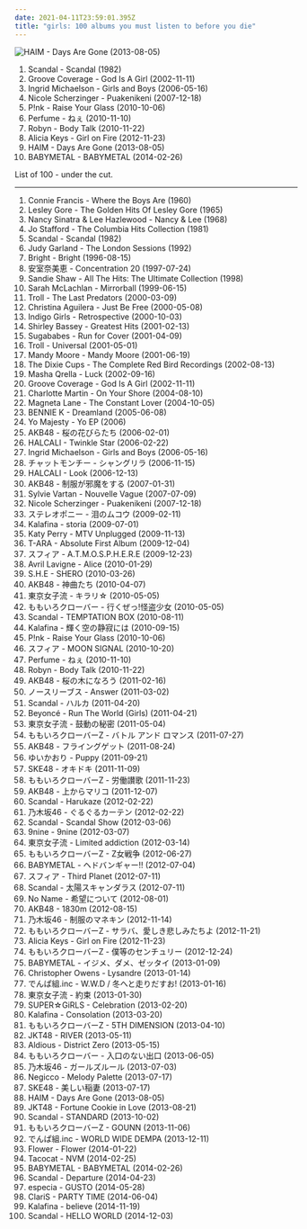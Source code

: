 ```yaml
---
date: 2021-04-11T23:59:01.395Z
title: "girls: 100 albums you must listen to before you die"
---
```

![HAIM - Days Are Gone (2013-08-05)](http://coverartarchive.org/release/bd851d19-d7dc-469a-9726-febb251a50f1/5165325162-500.jpg "HAIM - Days Are Gone (2013-08-05)")
<ol class="albums">
<li data-cover="https://img.discogs.com/5epCUXsJ2Xl8nxSbXtsrwWhvO5o=/fit-in/600x960/filters:strip_icc():format(jpeg):mode_rgb():quality(90)/discogs-images/R-1917506-1469731860-9485.jpeg.jpg" data-tags="japanese, 80s, girls, jpop, asian, j-rock, j-pop, 1980s, jrock, girl band, girl group, girl groups, girlband, shwrm-rock, shwrm-popper, in search of the lost genre" role="button">Scandal - Scandal (1982)</li>
<li data-cover="http://coverartarchive.org/release/4b32b8a8-01a4-4f30-993c-13835fbf841d/13383637435-500.jpg" data-tags="female vocalists, girls, sex, euro trance, girl, god, sexy album covers, groove coverage, god is a girl" role="button">Groove Coverage - God Is A Girl (2002-11-11)</li>
<li data-cover="http://coverartarchive.org/release/f8fc46b2-ee63-4e41-8203-296e370f1168/10361326815-500.jpg" data-tags="singer-songwriter" role="button">Ingrid Michaelson - Girls and Boys (2006-05-16)</li>
<li data-cover="https://img.discogs.com/iKQ40GJJfP-1o-wBdNSSEKHeQZ8=/fit-in/500x375/filters:strip_icc():format(jpeg):mode_rgb():quality(90)/discogs-images/R-2838307-1303338556.jpeg.jpg" data-tags="rnb" role="button">Nicole Scherzinger - Puakenikeni (2007-12-18)</li>
<li data-cover="https://img.discogs.com/NqwJEiO_HfjVselhkN1SbAaYDoY=/fit-in/350x350/filters:strip_icc():format(jpeg):mode_rgb():quality(90)/discogs-images/R-4545858-1368651640-6102.png.jpg" data-tags="party" role="button">P!nk - Raise Your Glass (2010-10-06)</li>
<li data-cover="http://coverartarchive.org/release/fc652ef5-d721-4a4a-a977-c021bebd33ab/5773948092-500.jpg" data-tags="electronic, japanese, female vocalists, techno, girls, jpop, asian, j-pop, girl band, girl group, girl groups, group, girlband, idol, asian music, asian pop" role="button">Perfume - ねぇ (2010-11-10)</li>
<li data-cover="https://img.discogs.com/cMSILn-O_QjEyYQ4HoieDtBeU3U=/fit-in/600x600/filters:strip_icc():format(jpeg):mode_rgb():quality(90)/discogs-images/R-2566810-1415847143-3769.jpeg.jpg" data-tags="electronic, pop, electropop, dance-pop" role="button">Robyn - Body Talk (2010-11-22)</li>
<li data-cover="http://coverartarchive.org/release/7a032865-3754-4659-9f34-ec7ec48a95ea/17147368325-500.jpg" data-tags="soul" role="button">Alicia Keys - Girl on Fire (2012-11-23)</li>
<li data-cover="http://coverartarchive.org/release/bd851d19-d7dc-469a-9726-febb251a50f1/5165325162-500.jpg" data-tags="indie rock, female vocalists, indie pop, soft rock" role="button">HAIM - Days Are Gone (2013-08-05)</li>
<li data-cover="http://coverartarchive.org/release/e5c0f2cc-692c-46e2-af7d-4404c95e1550/6434003625-500.jpg" data-tags="metal, j-pop, kawaii metal" role="button">BABYMETAL - BABYMETAL (2014-02-26)</li>
</ol>
List of 100 - under the cut.
<!-- more -->

_________________

<ol class="albums">
<li data-cover="https://via.placeholder.com/450" data-tags="connie francis" role="button">
Connie Francis - Where the Boys Are (1960)
</li>
<li data-cover="http://coverartarchive.org/release/0124be27-9402-48d1-a3cd-99bb001ea93d/26604076283-500.jpg" data-tags="oldies" role="button">
Lesley Gore - The Golden Hits Of Lesley Gore (1965)
</li>
<li data-cover="https://img.discogs.com/mybFD7GXpZAwbDkPS_9PVLeBEGo=/fit-in/600x608/filters:strip_icc():format(jpeg):mode_rgb():quality(90)/discogs-images/R-1904441-1507107587-5317.jpeg.jpg" data-tags="oldies, duets" role="button">
Nancy Sinatra & Lee Hazlewood - Nancy & Lee (1968)
</li>
<li data-cover="https://img.discogs.com/U3i5VmBuiuo7U9Dq1vOz6cOD18A=/fit-in/600x592/filters:strip_icc():format(jpeg):mode_rgb():quality(90)/discogs-images/R-9331183-1514740160-7938.jpeg.jpg" data-tags="jazz" role="button">
Jo Stafford - The Columbia Hits Collection (1981)
</li>
<li data-cover="https://img.discogs.com/5epCUXsJ2Xl8nxSbXtsrwWhvO5o=/fit-in/600x960/filters:strip_icc():format(jpeg):mode_rgb():quality(90)/discogs-images/R-1917506-1469731860-9485.jpeg.jpg" data-tags="japanese, 80s, girls, jpop, asian, j-rock, j-pop, 1980s, jrock, girl band, girl group, girl groups, girlband, shwrm-rock, shwrm-popper, in search of the lost genre" role="button">
Scandal - Scandal (1982)
</li>
<li data-cover="https://img.discogs.com/L36s7FfcUjt4z9sprCNg4wtkERI=/fit-in/500x491/filters:strip_icc():format(jpeg):mode_rgb():quality(90)/discogs-images/R-6994424-1431254085-4903.jpeg.jpg" data-tags="soundtrack" role="button">
Judy Garland - The London Sessions (1992)
</li>
<li data-cover="https://img.discogs.com/CN29qqfrdrkHcvMqJwV_kasxwfE=/fit-in/290x288/filters:strip_icc():format(jpeg):mode_rgb():quality(90)/discogs-images/R-673973-1146696284.jpeg.jpg" data-tags="japanese, female vocalists, girls, jpop, j-pop, girl band, girl group, girl groups, girlband, asian pop" role="button">
Bright - Bright (1996-08-15)
</li>
<li data-cover="https://via.placeholder.com/450" data-tags="japanese, j-pop" role="button">
安室奈美恵 - Concentration 20 (1997-07-24)
</li>
<li data-cover="https://img.discogs.com/cfc9e7fd50d7c9c08931869b95f6849a01d0635d/images/spacer.gif" data-tags="60s, female vocalists, oldies, sandie shaw - all the hits: the ultimate collection" role="button">
Sandie Shaw - All The Hits: The Ultimate Collection (1998)
</li>
<li data-cover="http://coverartarchive.org/release/a5229267-6d95-4491-9274-2f887c9acaa0/979270452-500.jpg" data-tags="live" role="button">
Sarah McLachlan - Mirrorball (1999-06-15)
</li>
<li data-cover="http://coverartarchive.org/release/b74bf88a-9128-4385-b77a-2d1d1cf123b7/7232123346-500.jpg" data-tags="cute, viking metal, girls, girl pop, industrial black metal, troll metal, girlies, girlbands, 80s plastipop" role="button">
Troll - The Last Predators (2000-03-09)
</li>
<li data-cover="http://coverartarchive.org/release/05476d4f-fb3f-40c8-897b-48a55c3258b7/19581159677-500.jpg" data-tags="pop, dance, female vocalists" role="button">
Christina Aguilera - Just Be Free (2000-05-08)
</li>
<li data-cover="https://img.discogs.com/wU2W5xzm5Gc3jcY1Mv_D3F9ZWNE=/fit-in/600x593/filters:strip_icc():format(jpeg):mode_rgb():quality(90)/discogs-images/R-13065895-1547437219-9044.jpeg.jpg" data-tags="female vocalists" role="button">
Indigo Girls - Retrospective (2000-10-03)
</li>
<li data-cover="https://img.discogs.com/fKRaFCU_ntsZfRyKdqP70nR-4NQ=/fit-in/600x600/filters:strip_icc():format(jpeg):mode_rgb():quality(90)/discogs-images/R-5501724-1395322915-7557.jpeg.jpg" data-tags="oldies, bassey, 60er, dame shirley bassey" role="button">
Shirley Bassey - Greatest Hits (2001-02-13)
</li>
<li data-cover="https://img.discogs.com/fakx7hy62k2oCXAvbGBcw1gKIOg=/fit-in/600x523/filters:strip_icc():format(jpeg):mode_rgb():quality(90)/discogs-images/R-1809442-1305946804.jpeg.jpg" data-tags="girls" role="button">
Sugababes - Run for Cover (2001-04-09)
</li>
<li data-cover="https://img.discogs.com/qz-JaAwCxGcoUfnOgVn2SDWkYCY=/fit-in/550x546/filters:strip_icc():format(jpeg):mode_rgb():quality(90)/discogs-images/R-403533-1385733730-6848.jpeg.jpg" data-tags="cute, girls, death metal, symphonic black metal, girl pop, girlies, girlbands, 80s plastipop" role="button">
Troll - Universal (2001-05-01)
</li>
<li data-cover="http://coverartarchive.org/release/d29024bf-1bfc-4dc5-aac7-5fb647e6a0cb/4258469734-500.jpg" data-tags="pop" role="button">
Mandy Moore - Mandy Moore (2001-06-19)
</li>
<li data-cover="http://coverartarchive.org/release/d9afef6f-4839-493d-ab86-36e8342f4544/27864756924-500.jpg" data-tags="60s, female vocalists" role="button">
The Dixie Cups - The Complete Red Bird Recordings (2002-08-13)
</li>
<li data-cover="https://img.discogs.com/k3cHsxFPTYQxFHWa68XaZ3tuysE=/fit-in/448x401/filters:strip_icc():format(jpeg):mode_rgb():quality(90)/discogs-images/R-87192-1163857060.jpeg.jpg" data-tags="oceanclub" role="button">
Masha Qrella - Luck (2002-09-16)
</li>
<li data-cover="http://coverartarchive.org/release/4b32b8a8-01a4-4f30-993c-13835fbf841d/13383637435-500.jpg" data-tags="female vocalists, girls, sex, euro trance, girl, god, sexy album covers, groove coverage, god is a girl" role="button">
Groove Coverage - God Is A Girl (2002-11-11)
</li>
<li data-cover="http://coverartarchive.org/release/8ff79d0d-0462-4062-b6f0-9d3c95229d1b/18862825108-500.jpg" data-tags="on your shore" role="button">
Charlotte Martin - On Your Shore (2004-08-10)
</li>
<li data-cover="http://coverartarchive.org/release/880db61c-d665-4fa4-9c0b-f5a6e1f7f216/11122787104-500.jpg" data-tags="indie, rock, indie rock, girls, great ep" role="button">
Magneta Lane - The Constant Lover (2004-10-05)
</li>
<li data-cover="http://coverartarchive.org/release/05f4b678-b62e-43aa-bc1c-80812f58e6d5/2060428212-500.jpg" data-tags="hip-hop, japanese, female vocalists, girls, jpop, asian, duo, j-pop, girl band, girl group, girl groups, group, girlband, asian music, asian pop" role="button">
BENNIE K - Dreamland (2005-06-08)
</li>
<li data-cover="http://coverartarchive.org/release/8d3c617b-06af-4fa0-9f56-4f6ac896b2c2/20852828756-500.jpg" data-tags="hip hop, rap, funk, girls, fun, sugar, girl band, slam, girl rap, throw down, home rotation, saturday night hiphop" role="button">
Yo Majesty - Yo EP (2006)
</li>
<li data-cover="http://coverartarchive.org/release/907f06db-05fe-41b0-9ebe-a537b0750560/23358098552-500.jpg" data-tags="japanese, girls, jpop, j-pop, girl band, girl group, girl groups, girlband, idol, akb48, asian pop" role="button">
AKB48 - 桜の花びらたち (2006-02-01)
</li>
<li data-cover="https://img.discogs.com/ld5StF1d20kUTssaWCkfSj9yeYw=/fit-in/509x584/filters:strip_icc():format(jpeg):mode_rgb():quality(90)/discogs-images/R-637486-1401720694-9410.jpeg.jpg" data-tags="jpop" role="button">
HALCALI - Twinkle Star (2006-02-22)
</li>
<li data-cover="http://coverartarchive.org/release/f8fc46b2-ee63-4e41-8203-296e370f1168/10361326815-500.jpg" data-tags="singer-songwriter" role="button">
Ingrid Michaelson - Girls and Boys (2006-05-16)
</li>
<li data-cover="https://via.placeholder.com/450" data-tags="japanese, female vocalists, girls, asian, band, j-rock, girl rock, jrock, girl band, girl groups, group, girlband, asian music, asian rock" role="button">
チャットモンチー - シャングリラ (2006-11-15)
</li>
<li data-cover="https://img.discogs.com/6vHZ0K2WRPE7Yg1Rw0ThWSWc0iw=/fit-in/200x200/filters:strip_icc():format(jpeg):mode_rgb():quality(90)/discogs-images/R-2533251-1289166365.jpeg.jpg" data-tags="hip-hop, japanese, female vocalists, girls, jpop, j-pop, girl band, girl group, girl groups, shibuya-kei, girlband, asian music, asian pop" role="button">
HALCALI - Look (2006-12-13)
</li>
<li data-cover="http://coverartarchive.org/release/b850dbcb-1bdc-4ea2-96b6-bcb50f9ef1e3/24368570960-500.jpg" data-tags="akb48" role="button">
AKB48 - 制服が邪魔をする (2007-01-31)
</li>
<li data-cover="http://coverartarchive.org/release/415b68c0-e326-4c26-829d-bdd620e5f722/1330751900-500.jpg" data-tags="french, girls, rx, 60er, bilititas, objectum-sexualis, nichopoulooza, os group, mes chansons, tag auditions, vartan" role="button">
Sylvie Vartan - Nouvelle Vague (2007-07-09)
</li>
<li data-cover="https://img.discogs.com/iKQ40GJJfP-1o-wBdNSSEKHeQZ8=/fit-in/500x375/filters:strip_icc():format(jpeg):mode_rgb():quality(90)/discogs-images/R-2838307-1303338556.jpeg.jpg" data-tags="rnb" role="button">
Nicole Scherzinger - Puakenikeni (2007-12-18)
</li>
<li data-cover="https://via.placeholder.com/450" data-tags="japanese, female vocalists, girls, jpop, asian, band, j-rock, j-pop, jrock, girl band, girl group, girl groups, group, girlband, asian music, asian rock" role="button">
ステレオポニー - 泪のムコウ (2009-02-11)
</li>
<li data-cover="https://img.discogs.com/EcbSZSa_FTBD5vLNkUiDvOV-Ghc=/fit-in/500x500/filters:strip_icc():format(jpeg):mode_rgb():quality(90)/discogs-images/R-7611822-1445122370-2468.jpeg.jpg" data-tags="female vocalists, j-pop" role="button">
Kalafina - storia (2009-07-01)
</li>
<li data-cover="https://img.discogs.com/Fr36x9wlnLqK19zWem0SFyQq3xs=/fit-in/600x573/filters:strip_icc():format(jpeg):mode_rgb():quality(90)/discogs-images/R-12227926-1530941446-4921.jpeg.jpg" data-tags="pop rock" role="button">
Katy Perry - MTV Unplugged (2009-11-13)
</li>
<li data-cover="http://coverartarchive.org/release/7c795ba6-7326-4540-978b-c9bd835501bf/6522774075-500.jpg" data-tags="k-pop" role="button">
T-ARA - Absolute First Album (2009-12-04)
</li>
<li data-cover="http://coverartarchive.org/release/03567f57-0e50-4125-84fc-dc56cf024693/8393509772-500.jpg" data-tags="japanese, female vocalists, girls, jpop, asian, j-pop, seiyuu, girl band, girl group, girl groups, group, atmosphere, girlband, asian music, asian pop, voice actress" role="button">
スフィア - A.T.M.O.S.P.H.E.R.E (2009-12-23)
</li>
<li data-cover="http://coverartarchive.org/release/35b55bea-9d10-4dd8-8636-7d9961bf3ddf/3705570104-500.jpg" data-tags="rock, pop, alternative rock" role="button">
Avril Lavigne - Alice (2010-01-29)
</li>
<li data-cover="https://img.discogs.com/ZBup5Eg6NeLstu3wAjpWJmEDGaU=/fit-in/468x452/filters:strip_icc():format(jpeg):mode_rgb():quality(90)/discogs-images/R-15760060-1597275139-7938.jpeg.jpg" data-tags="girls, girl band, girl group, girl groups, taiwan, taiwanese, girlband, asian music, asian pop" role="button">
S.H.E - SHERO (2010-03-26)
</li>
<li data-cover="http://coverartarchive.org/release/c901475e-8840-44f5-a017-dcabffa0175b/1777817826-500.jpg" data-tags="j-pop, akb48, japanese, girl groups, idol" role="button">
AKB48 - 神曲たち (2010-04-07)
</li>
<li data-cover="https://via.placeholder.com/450" data-tags="japanese, female vocalists, dance, girls, jpop, asian, j-pop, girl band, girl group, girl groups, group, girlband, idol, asian music, asian pop" role="button">
東京女子流 - キラリ☆ (2010-05-05)
</li>
<li data-cover="http://coverartarchive.org/release/d838b77d-807f-3325-8886-6ac041b76fb9/4420723984-500.jpg" data-tags="japanese, female vocalists, dance, girls, jpop, asian, j-pop, girl band, girl group, girl groups, group, girlband, idol, asian music, asian pop" role="button">
ももいろクローバー - 行くぜっ!怪盗少女 (2010-05-05)
</li>
<li data-cover="https://img.discogs.com/LGFNw8dUst1I8LzGUmO36XtpaYI=/fit-in/600x578/filters:strip_icc():format(jpeg):mode_rgb():quality(90)/discogs-images/R-12072911-1528031508-7214.jpeg.jpg" data-tags="japanese" role="button">
Scandal - TEMPTATION BOX (2010-08-11)
</li>
<li data-cover="https://img.discogs.com/795KYs7vM62BtHZk3tTrH65TnI8=/fit-in/500x496/filters:strip_icc():format(jpeg):mode_rgb():quality(90)/discogs-images/R-7611903-1445124446-2381.jpeg.jpg" data-tags="japanese, female vocalists, girls, jpop, asian, j-pop, girl band, girl group, girl groups, group, girlband, asian music, asian pop" role="button">
Kalafina - 輝く空の静寂には (2010-09-15)
</li>
<li data-cover="https://img.discogs.com/NqwJEiO_HfjVselhkN1SbAaYDoY=/fit-in/350x350/filters:strip_icc():format(jpeg):mode_rgb():quality(90)/discogs-images/R-4545858-1368651640-6102.png.jpg" data-tags="party" role="button">
P!nk - Raise Your Glass (2010-10-06)
</li>
<li data-cover="https://via.placeholder.com/450" data-tags="japanese, female vocalists, girls, jpop, asian, j-pop, seiyuu, girl band, girl group, girl groups, group, girlband, asian music, asian pop, voice actress" role="button">
スフィア - MOON SIGNAL (2010-10-20)
</li>
<li data-cover="http://coverartarchive.org/release/fc652ef5-d721-4a4a-a977-c021bebd33ab/5773948092-500.jpg" data-tags="electronic, japanese, female vocalists, techno, girls, jpop, asian, j-pop, girl band, girl group, girl groups, group, girlband, idol, asian music, asian pop" role="button">
Perfume - ねぇ (2010-11-10)
</li>
<li data-cover="https://img.discogs.com/cMSILn-O_QjEyYQ4HoieDtBeU3U=/fit-in/600x600/filters:strip_icc():format(jpeg):mode_rgb():quality(90)/discogs-images/R-2566810-1415847143-3769.jpeg.jpg" data-tags="electronic, pop, electropop, dance-pop" role="button">
Robyn - Body Talk (2010-11-22)
</li>
<li data-cover="http://coverartarchive.org/release/e7239022-beea-3d74-bc0e-6c8646c60ab9/24341179993-500.jpg" data-tags="akb48" role="button">
AKB48 - 桜の木になろう (2011-02-16)
</li>
<li data-cover="https://via.placeholder.com/450" data-tags="japanese, female vocalists, girls, jpop, asian, j-pop, girl band, girl group, girl groups, group, girlband, idol, akb48, asian music, asian pop" role="button">
ノースリーブス - Answer (2011-03-02)
</li>
<li data-cover="https://img.discogs.com/LGFNw8dUst1I8LzGUmO36XtpaYI=/fit-in/600x578/filters:strip_icc():format(jpeg):mode_rgb():quality(90)/discogs-images/R-12072911-1528031508-7214.jpeg.jpg" data-tags="japanese, female vocalists, girls, jpop, asian, band, j-rock, j-pop, jrock, girl band, girl group, girl groups, group, girlband, asian music, asian rock, asian pop" role="button">
Scandal - ハルカ (2011-04-20)
</li>
<li data-cover="http://coverartarchive.org/release/69d3ef58-b7a6-4d18-8963-836da3cb74f8/3644147034-500.jpg" data-tags="pop music, ivete sangalo" role="button">
Beyoncé - Run The World (Girls) (2011-04-21)
</li>
<li data-cover="https://via.placeholder.com/450" data-tags="japanese, female vocalists, girls, jpop, asian, j-pop, girl band, girl group, girl groups, group, girlband, idol, asian music, asian pop" role="button">
東京女子流 - 鼓動の秘密 (2011-05-04)
</li>
<li data-cover="http://coverartarchive.org/release/a720a3f4-a3c7-401f-abdd-2135f0c6dd98/6184121751-500.jpg" data-tags="j-pop, idol" role="button">
ももいろクローバーZ - バトル アンド ロマンス (2011-07-27)
</li>
<li data-cover="http://coverartarchive.org/release/fbe23b3a-eaf2-4c2b-a276-f02f721f7ea6/24333484420-500.jpg" data-tags="japanese, female vocalists, jpop, asian, j-pop, idol, akb48, asian music, asian pop" role="button">
AKB48 - フライングゲット (2011-08-24)
</li>
<li data-cover="https://via.placeholder.com/450" data-tags="japanese, female vocalists, cute, girls, jpop, seiyuu, girl band, girl group, girl groups, girlband, idol, kawaii, moe, asian pop, kawaiicore, voice actress" role="button">
ゆいかおり - Puppy (2011-09-21)
</li>
<li data-cover="http://coverartarchive.org/release/e6349254-8a42-4797-9748-b3de6625bf63/26283470550-500.jpg" data-tags="japanese, female vocalists, girls, jpop, asian, j-pop, girl band, girl group, girl groups, group, girlband, idol, asian music, asian pop" role="button">
SKE48 - オキドキ (2011-11-09)
</li>
<li data-cover="http://coverartarchive.org/release/dfbf8d11-87fa-4ffc-8fb2-bb251fda3999/6190880306-500.jpg" data-tags="japanese, christmas, girls, jpop, asian, j-pop, girl band, girl group, girl groups, group, girlband, idol, asian music, asian pop" role="button">
ももいろクローバーZ - 労働讃歌 (2011-11-23)
</li>
<li data-cover="http://coverartarchive.org/release/d187f6e4-9e17-4f7c-8d4f-aba4ebda4c02/24330266380-500.jpg" data-tags="japanese, female vocalists, girls, jpop, asian, j-pop, girl band, girl group, girl groups, group, girlband, idol, akb48, asian music, asian pop" role="button">
AKB48 - 上からマリコ (2011-12-07)
</li>
<li data-cover="https://img.discogs.com/gDetd9U3hb9_JWVac2HpVwXzhU8=/fit-in/572x576/filters:strip_icc():format(jpeg):mode_rgb():quality(90)/discogs-images/R-4597174-1369495212-6438.jpeg.jpg" data-tags="japanese, female vocalists, girls, jpop, j-rock, j-pop, jrock, girl band, girl group, girl groups, group, girlband, idol, asian music, asian rock, asian pop" role="button">
Scandal - Harukaze (2012-02-22)
</li>
<li data-cover="https://via.placeholder.com/450" data-tags="girl group, girl groups, idol" role="button">
乃木坂46 - ぐるぐるカーテン (2012-02-22)
</li>
<li data-cover="https://img.discogs.com/5epCUXsJ2Xl8nxSbXtsrwWhvO5o=/fit-in/600x960/filters:strip_icc():format(jpeg):mode_rgb():quality(90)/discogs-images/R-1917506-1469731860-9485.jpeg.jpg" data-tags="japanese, girls, jpop, j-rock, j-pop, jrock, girl band, girl group, girl groups, girlband, asian rock, asian pop" role="button">
Scandal - Scandal Show (2012-03-06)
</li>
<li data-cover="http://coverartarchive.org/release/8e68e56d-0e5e-4c68-a49d-36d4285379ac/5230794935-500.jpg" data-tags="japanese, female vocalists, girls, jpop, asian, j-pop, girl band, girl group, girl groups, girlband, idol, asian pop" role="button">
9nine - 9nine (2012-03-07)
</li>
<li data-cover="https://via.placeholder.com/450" data-tags="japanese, female vocalists, girls, jpop, j-pop, girl band, girl group, girl groups, girlband, idol, asian pop" role="button">
東京女子流 - Limited addiction (2012-03-14)
</li>
<li data-cover="http://coverartarchive.org/release/dc5a4043-8c11-4a8a-b513-e91cbc673e0a/6191281289-500.jpg" data-tags="japanese, female vocalists, girls, jpop, j-pop, girl band, girl group, girl groups, girlband, idol, asian pop" role="button">
ももいろクローバーZ - Z女戦争 (2012-06-27)
</li>
<li data-cover="http://coverartarchive.org/release/23f0c263-74a4-47b1-bace-0249bdc4e0a7/6503609699-500.jpg" data-tags="j-pop" role="button">
BABYMETAL - ヘドバンギャー!! (2012-07-04)
</li>
<li data-cover="https://via.placeholder.com/450" data-tags="japanese, female vocalists, girls, jpop, j-pop, seiyuu, girl band, girl group, girl groups, girlband, asian pop, voice actress" role="button">
スフィア - Third Planet (2012-07-11)
</li>
<li data-cover="https://img.discogs.com/XMACKANYU5JDPMUEO1VYWL6Rijk=/fit-in/220x216/filters:strip_icc():format(jpeg):mode_rgb():quality(90)/discogs-images/R-12973629-1545641596-1939.jpeg.jpg" data-tags="japanese, girls, jpop, j-rock, j-pop, girl band, girl group, girl groups, girlband, asian rock, asian pop" role="button">
Scandal - 太陽スキャンダラス (2012-07-11)
</li>
<li data-cover="http://coverartarchive.org/release/b55b1ad4-5595-4e87-89f2-dc6f225674b9/4762161059-500.jpg" data-tags="japanese, female vocalists, girls, jpop, j-pop, girl band, girl group, girl groups, girlband, idol, asian pop" role="button">
No Name - 希望について (2012-08-01)
</li>
<li data-cover="http://coverartarchive.org/release/0645d89b-6a0b-42e1-988b-9adef784f365/24570450361-500.jpg" data-tags="akb48" role="button">
AKB48 - 1830m (2012-08-15)
</li>
<li data-cover="http://coverartarchive.org/release/fc34df76-aad8-4f08-9ab0-1ab89bd78f94/6076487705-500.jpg" data-tags="j-pop, girl group, girl groups, idol" role="button">
乃木坂46 - 制服のマネキン (2012-11-14)
</li>
<li data-cover="http://coverartarchive.org/release/cb6de5bb-36f3-46e6-aa5a-e31e716f912c/6533734694-500.jpg" data-tags="japanese, girls, jpop, j-pop, girl band, girl group, girl groups, girlband, idol, asian pop" role="button">
ももいろクローバーZ - サラバ、愛しき悲しみたちよ (2012-11-21)
</li>
<li data-cover="http://coverartarchive.org/release/7a032865-3754-4659-9f34-ec7ec48a95ea/17147368325-500.jpg" data-tags="soul" role="button">
Alicia Keys - Girl on Fire (2012-11-23)
</li>
<li data-cover="http://coverartarchive.org/release/a36c3151-bcd7-4f48-9045-db7a46aad18e/6527556709-500.jpg" data-tags="japanese, girls, jpop, j-pop, girl band, girl group, girl groups, girlband, idol, asian pop" role="button">
ももいろクローバーZ - 僕等のセンチュリー (2012-12-24)
</li>
<li data-cover="http://coverartarchive.org/release/fa2115c5-67b2-4716-966b-c43f50233c01/19860162818-500.jpg" data-tags="j-pop, idol, kawaii metal" role="button">
BABYMETAL - イジメ、ダメ、ゼッタイ (2013-01-09)
</li>
<li data-cover="https://img.discogs.com/OFcrrfdWZsPVxszIoFdiiy58ayI=/fit-in/500x500/filters:strip_icc():format(jpeg):mode_rgb():quality(90)/discogs-images/R-4202479-1493604193-8446.jpeg.jpg" data-tags="ballads, christopher owens" role="button">
Christopher Owens - Lysandre (2013-01-14)
</li>
<li data-cover="https://via.placeholder.com/450" data-tags="japanese, girls, jpop, j-pop, girl band, girl group, girl groups, girlband, idol, asian pop" role="button">
でんぱ組.inc - W.W.D / 冬へと走りだすお! (2013-01-16)
</li>
<li data-cover="https://via.placeholder.com/450" data-tags="japanese, girls, jpop, j-pop, girl band, girl group, girl groups, girlband, idol, asian pop" role="button">
東京女子流 - 約束 (2013-01-30)
</li>
<li data-cover="http://coverartarchive.org/release/80a0ca23-3cdd-4484-8992-2549e4e272e6/6485768061-500.jpg" data-tags="japanese, female vocalists, girls, jpop, j-pop, girl band, girl group, girl groups, girlband, idol, asian pop" role="button">
SUPER☆GiRLS - Celebration (2013-02-20)
</li>
<li data-cover="http://coverartarchive.org/release/92f12c90-b11d-47f6-b94e-1c1f6b2ba393/15714276117-500.jpg" data-tags="japanese, female vocalists, dark, girls, jpop, asian, j-pop, girl band, girl groups, gloomy, asian pop, i love this fucking album" role="button">
Kalafina - Consolation (2013-03-20)
</li>
<li data-cover="http://coverartarchive.org/release/f08fd386-a01d-453e-83aa-033ed90d7d47/6184320768-500.jpg" data-tags="j-pop" role="button">
ももいろクローバーZ - 5TH DIMENSION (2013-04-10)
</li>
<li data-cover="http://coverartarchive.org/release/8111ea17-dff4-48e4-96aa-d98449545d59/4789596122-500.jpg" data-tags="female vocalists, girls, girl band, girl group, girl groups, indonesia, girlband, indonesian, asian pop" role="button">
JKT48 - RIVER (2013-05-11)
</li>
<li data-cover="https://img.discogs.com/f0PdXslQ65u1DmP2mH1z6e_6Cw0=/fit-in/390x400/filters:strip_icc():format(jpeg):mode_rgb():quality(90)/discogs-images/R-8360740-1460107355-6842.jpeg.jpg" data-tags="japanese, girls, jpop, j-rock, j-pop, jrock, girl band, girl group, girl groups, girlband, asian rock, asian pop" role="button">
Aldious - District Zero (2013-05-15)
</li>
<li data-cover="http://coverartarchive.org/release/fedb5f7a-926f-4b8d-92c3-f54cb284cfcc/6184436709-500.jpg" data-tags="japanese, girls, jpop, j-pop, girl band, girl group, girl groups, girlband, idol, asian pop" role="button">
ももいろクローバー - 入口のない出口 (2013-06-05)
</li>
<li data-cover="http://coverartarchive.org/release/ef1dd9e6-7d51-44ee-8ca9-cf83e4ec48eb/6076372786-500.jpg" data-tags="girl group, girl groups, idol" role="button">
乃木坂46 - ガールズルール (2013-07-03)
</li>
<li data-cover="http://coverartarchive.org/release/42dc33c3-b1b0-47d4-99bc-ac9cec4743a6/5475444969-500.jpg" data-tags="japanese, female vocalists, girls, jpop, j-pop, girl band, girl group, girl groups, girlband, idol, asian pop, t-palette records" role="button">
Negicco - Melody Palette (2013-07-17)
</li>
<li data-cover="http://coverartarchive.org/release/b578c7f0-08bf-451f-aaab-0a06c66885d1/15574207961-500.jpg" data-tags="japanese, girls, jpop, j-pop, girl band, girl group, girl groups, girlband, idol, asian pop" role="button">
SKE48 - 美しい稲妻 (2013-07-17)
</li>
<li data-cover="http://coverartarchive.org/release/bd851d19-d7dc-469a-9726-febb251a50f1/5165325162-500.jpg" data-tags="indie rock, female vocalists, indie pop, soft rock" role="button">
HAIM - Days Are Gone (2013-08-05)
</li>
<li data-cover="http://coverartarchive.org/release/cf44d0e0-bd9f-4bef-809d-c6d80c9c5aaf/8160695395-500.jpg" data-tags="female vocalists, girls, girl band, girl group, girl groups, indonesia, girlband, indonesian, asian pop" role="button">
JKT48 - Fortune Cookie in Love (2013-08-21)
</li>
<li data-cover="https://img.discogs.com/5epCUXsJ2Xl8nxSbXtsrwWhvO5o=/fit-in/600x960/filters:strip_icc():format(jpeg):mode_rgb():quality(90)/discogs-images/R-1917506-1469731860-9485.jpeg.jpg" data-tags="japanese, girls, jpop, j-pop, girl band, girl group, girl groups, girlband, idol, asian pop" role="button">
Scandal - STANDARD (2013-10-02)
</li>
<li data-cover="http://coverartarchive.org/release/e66e82a0-90c2-47bb-a92e-4e5f4d60a35b/5909336594-500.jpg" data-tags="japanese, girls, jpop, j-pop, girl band, girl group, girl groups, girlband, idol, asian pop" role="button">
ももいろクローバーZ - GOUNN (2013-11-06)
</li>
<li data-cover="http://coverartarchive.org/release/ace97754-a59e-4119-b5b3-fec0e58ef3fe/15744423857-500.jpg" data-tags="j-pop, idol" role="button">
でんぱ組.inc - WORLD WIDE DEMPA (2013-12-11)
</li>
<li data-cover="https://img.discogs.com/gx9zdoAaditeuGlMezNfrvvzvQo=/fit-in/600x619/filters:strip_icc():format(jpeg):mode_rgb():quality(90)/discogs-images/R-11573896-1518753317-5566.jpeg.jpg" data-tags="japanese, girls, jpop, j-pop, girl band, girl group, girl groups, girlband, idol, asian pop" role="button">
Flower - Flower (2014-01-22)
</li>
<li data-cover="http://coverartarchive.org/release/29cb6651-8d5f-4ce3-8e5b-9872da4ab832/6697418687-500.jpg" data-tags="noise, seattle, girls, garage rock, 10s" role="button">
Tacocat - NVM (2014-02-25)
</li>
<li data-cover="http://coverartarchive.org/release/e5c0f2cc-692c-46e2-af7d-4404c95e1550/6434003625-500.jpg" data-tags="metal, j-pop, kawaii metal" role="button">
BABYMETAL - BABYMETAL (2014-02-26)
</li>
<li data-cover="http://coverartarchive.org/release/9fa7ce7c-f8d5-4889-b4a7-52602a66f568/7161264864-500.jpg" data-tags="japanese, girls, jpop, j-pop, girl band, girl group, girl groups, girlband, asian rock, asian pop" role="button">
Scandal - Departure (2014-04-23)
</li>
<li data-cover="http://coverartarchive.org/release/ace5a62e-ae10-4bcb-ad48-fa7bf852e309/8837101951-500.jpg" data-tags="japanese, epic, girls, jpop, j-pop, girl band, girl group, girl groups, girlband, idol, asian pop, the best of 2014" role="button">
especia - GUSTO (2014-05-28)
</li>
<li data-cover="http://coverartarchive.org/release/91ca4a2c-46ea-40df-b5fd-68d6b7d9c825/17546809913-500.jpg" data-tags="electropop, japanese, female vocalists, jpop" role="button">
ClariS - PARTY TIME (2014-06-04)
</li>
<li data-cover="http://coverartarchive.org/release/f4d1c924-cfc0-4009-8709-ef28e190431e/28377402280-500.jpg" data-tags="japanese, girl group" role="button">
Kalafina - believe (2014-11-19)
</li>
<li data-cover="https://img.discogs.com/5epCUXsJ2Xl8nxSbXtsrwWhvO5o=/fit-in/600x960/filters:strip_icc():format(jpeg):mode_rgb():quality(90)/discogs-images/R-1917506-1469731860-9485.jpeg.jpg" data-tags="japanese, girls, jpop, j-pop, girl band, girl group, girl groups, girlband, asian rock, asian pop" role="button">
Scandal - HELLO WORLD (2014-12-03)
</li>
</ol>